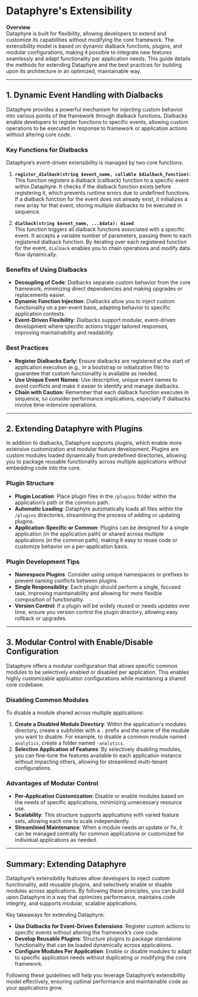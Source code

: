 # Dataphyre's Extensibility

**Overview**  
Dataphyre is built for flexibility, allowing developers to extend and customize its capabilities without modifying the core framework. The extensibility model is based on dynamic dialback functions, plugins, and modular configurations, making it possible to integrate new features seamlessly and adapt functionality per application needs. This guide details the methods for extending Dataphyre and the best practices for building upon its architecture in an optimized, maintainable way.

---

## 1. Dynamic Event Handling with Dialbacks

Dataphyre provides a powerful mechanism for injecting custom behavior into various points of the framework through dialback functions. Dialbacks enable developers to register functions to specific events, allowing custom operations to be executed in response to framework or application actions without altering core code.

### Key Functions for Dialbacks
Dataphyre’s event-driven extensibility is managed by two core functions:

1. **`register_dialback(string $event_name, callable $dialback_function)`**:  
   This function registers a dialback (callback) function to a specific event within Dataphyre. It checks if the dialback function exists before registering it, which prevents runtime errors due to undefined functions. If a dialback function for the event does not already exist, it initializes a new array for that event, storing multiple dialbacks to be executed in sequence.

2. **`dialback(string $event_name, ...$data): mixed`**:  
   This function triggers all dialback functions associated with a specific event. It accepts a variable number of parameters, passing them to each registered dialback function. By iterating over each registered function for the event, `dialback` enables you to chain operations and modify data flow dynamically.

### Benefits of Using Dialbacks
- **Decoupling of Code**: Dialbacks separate custom behavior from the core framework, minimizing direct dependencies and making upgrades or replacements easier.
- **Dynamic Function Injection**: Dialbacks allow you to inject custom functionality on a per-event basis, adapting behavior to specific application contexts.
- **Event-Driven Flexibility**: Dialbacks support modular, event-driven development where specific actions trigger tailored responses, improving maintainability and readability.

### Best Practices
- **Register Dialbacks Early**: Ensure dialbacks are registered at the start of application execution (e.g., in a bootstrap or initialization file) to guarantee that custom functionality is available as needed.
- **Use Unique Event Names**: Use descriptive, unique event names to avoid conflicts and make it easier to identify and manage dialbacks.
- **Chain with Caution**: Remember that each dialback function executes in sequence, so consider performance implications, especially if dialbacks involve time-intensive operations.

---

## 2. Extending Dataphyre with Plugins

In addition to dialbacks, Dataphyre supports plugins, which enable more extensive customization and modular feature development. Plugins are custom modules loaded dynamically from predefined directories, allowing you to package reusable functionality across multiple applications without embedding code into the core.

### Plugin Structure
- **Plugin Location**: Place plugin files in the `/plugins` folder within the application’s path or the common path.
- **Automatic Loading**: Dataphyre automatically loads all files within the `/plugins` directories, streamlining the process of adding or updating plugins.
- **Application-Specific or Common**: Plugins can be designed for a single application (in the application path) or shared across multiple applications (in the common path), making it easy to reuse code or customize behavior on a per-application basis.

### Plugin Development Tips
- **Namespace Plugins**: Consider using unique namespaces or prefixes to prevent naming conflicts between plugins.
- **Single Responsibility**: Each plugin should perform a single, focused task, improving maintainability and allowing for more flexible composition of functionality.
- **Version Control**: If a plugin will be widely reused or needs updates over time, ensure you version control the plugin directory, allowing easy rollback or upgrades.

---

## 3. Modular Control with Enable/Disable Configuration

Dataphyre offers a modular configuration that allows specific common modules to be selectively enabled or disabled per application. This enables highly customizable application configurations while maintaining a shared core codebase.

### Disabling Common Modules
To disable a module shared across multiple applications:
1. **Create a Disabled Module Directory**: Within the application's modules directory, create a subfolder with a `-` prefix and the name of the module you want to disable. For example, to disable a common module named `analytics`, create a folder named `-analytics`.
2. **Selective Application of Features**: By selectively disabling modules, you can fine-tune the features available to each application instance without impacting others, allowing for streamlined multi-tenant configurations.

### Advantages of Modular Control
- **Per-Application Customization**: Disable or enable modules based on the needs of specific applications, minimizing unnecessary resource use.
- **Scalability**: This structure supports applications with varied feature sets, allowing each one to scale independently.
- **Streamlined Maintenance**: When a module needs an update or fix, it can be managed centrally for common applications or customized for individual applications as needed.

---

## Summary: Extending Dataphyre

Dataphyre’s extensibility features allow developers to inject custom functionality, add reusable plugins, and selectively enable or disable modules across applications. By following these principles, you can build upon Dataphyre in a way that optimizes performance, maintains code integrity, and supports modular, scalable applications.

Key takeaways for extending Dataphyre:
- **Use Dialbacks for Event-Driven Extensions**: Register custom actions to specific events without altering the framework’s core code.
- **Develop Reusable Plugins**: Structure plugins to package standalone functionality that can be loaded dynamically across applications.
- **Configure Modules Per Application**: Enable or disable modules to adapt to specific application needs without duplicating or modifying the core framework.

Following these guidelines will help you leverage Dataphyre’s extensibility model effectively, ensuring optimal performance and maintainable code as your applications grow.